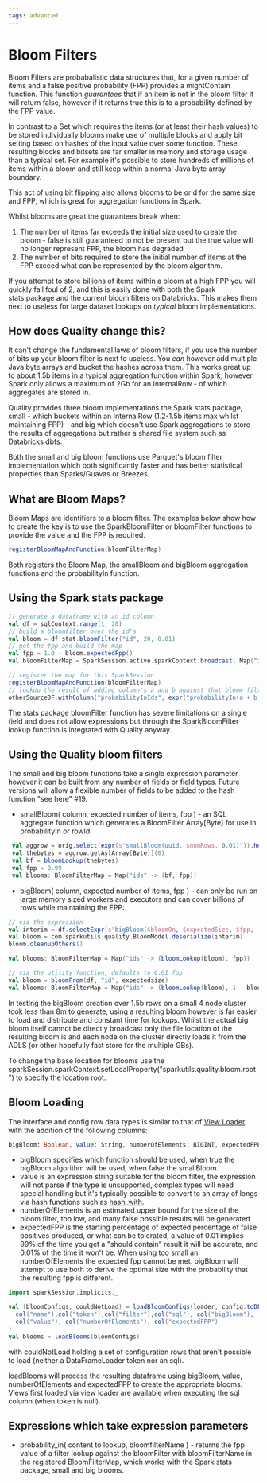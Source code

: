 ```yaml
---
tags: advanced
---
```


# Bloom Filters

Bloom Filters are probabalistic data structures that, for a given number of items and a false positive probability (FPP) provides a mightContain function.  This function *guarantees* that if an item is not in the bloom filter it will return false, however if it returns true this is to a probability defined by the FPP value.

In contrast to a Set which requires the items (or at least their hash values) to be stored individually blooms make use of multiple blocks and apply bit setting based on hashes of the input value over some function.  These resulting blocks and bitsets are far smaller in memory and storage usage than a typical set.  For example it's possible to store hundreds of millions of items within a bloom and still keep within a normal Java byte array boundary.

This act of using bit flipping also allows blooms to be or'd for the same size and FPP, which is great for aggregation functions in Spark.

Whilst blooms are great the guarantees break when:

1. The number of items far exceeds the initial size used to create the bloom - false is still guaranteed to not be present but the true value will no longer represent FPP, the bloom has degraded
2. The number of bits required to store the initial number of items at the FPP exceed what can be represented by the bloom algorithm.  

If you attempt to store billions of items within a bloom at a high FPP you will quickly fall foul of 2, and this is easily done with both the Spark stats.package and the current bloom filters on Databricks.  This makes them next to useless for large dataset lookups on _typical_ bloom implementations.

## How does Quality change this?

It can't change the fundamental laws of bloom filters, if you use the number of bits up your bloom filter is next to useless.  You _can_ however add multiple Java byte arrays and bucket the hashes across them.  This works great up to about 1.5b items in a typical aggregation function within Spark, however Spark only allows a maximum of 2Gb for an InternalRow - of which aggregates are stored in.

Quality provides three bloom implementations the Spark stats package, small - which buckets within an InternalRow (1.2-1.5b items max whilst maintaining FPP) - and big which doesn't use Spark aggregations to store the results of aggregations but rather a shared file system such as Databricks dbfs.

Both the small and big bloom functions use Parquet's bloom filter implementation which both significantly faster and has better statistical properties than Sparks/Guavas or Breezes.

## What are Bloom Maps?

Bloom Maps are identifiers to a bloom filter.  The examples below show how to create the key is to use the SparkBloomFilter or bloomFilter functions to provide the value and the FPP is required.

```scala
registerBloomMapAndFunction(bloomFilterMap)
```

Both registers the Bloom Map, the smallBloom and bigBloom aggregation functions and the probabilityIn function.
 
## Using the Spark stats package

```scala
// generate a dataframe with an id column
val df = sqlContext.range(1, 20)
// build a bloomfilter over the id's
val bloom = df.stat.bloomFilter("id", 20, 0.01)
// get the fpp and build the map
val fpp = 1.0 - bloom.expectedFpp()
val bloomFilterMap = SparkSession.active.sparkContext.broadcast( Map("ids" -> (SparkBloomFilter(bloom), fpp)) )

// register the map for this SparkSession
registerBloomMapAndFunction(bloomFilterMap)
// lookup the result of adding column's a and b against that bloom filter for each row
otherSourceDF.withColumn("probabilityInIds", expr("probabilityIn(a + b, 'ids')"))
```

The stats package bloomFilter function has severe limitations on a single field and does not allow expressions but through the SparkBloomFilter lookup function is integrated with Quality anyway.

## Using the Quality bloom filters

The small and big bloom functions take a single expression parameter however it can be built from any number of fields or field types.  Future versions will allow a flexible number of fields to be added to the hash function "see here" #19.

* smallBloom( column, expected number of items, fpp ) - an SQL aggregate function which generates a BloomFilter Array[Byte] for use in probabilityIn or rowId:
```scala
 val aggrow = orig.select(expr(s"smallBloom(uuid, $numRows, 0.01)")).head()
 val thebytes = aggrow.getAs[Array[Byte]](0)
 val bf = bloomLookup(thebytes)
 val fpp = 0.99
 val blooms: BloomFilterMap = Map("ids" -> (bf, fpp))
```
* bigBloom( column, expected number of items, fpp ) - can only be run on large memory sized workers and executors and can cover billions of rows while maintaining the FPP:
```scala
// via the expression
val interim = df.selectExpr(s"bigBloom($bloomOn, $expectedSize, $fpp, '$bloomId')").head.getAs[Array[Byte]](0)
val bloom = com.sparkutils.quality.BloomModel.deserialize(interim)
bloom.cleanupOthers()

val blooms: BloomFilterMap = Map("ids" -> (bloomLookup(bloom), fpp))

// via the utility function, defaults to 0.01 fpp
val bloom = bloomFrom(df, "id", expectedsize)
val blooms: BloomFilterMap = Map("ids" -> (bloomLookup(bloom), 1 - bloom.fpp))

```

In testing the bigBloom creation over 1.5b rows on a small 4 node cluster took less than 8m to generate, using a resulting bloom however is far easier to load and distribute and constant time for lookups.  Whilst the actual big bloom itself cannot be directly broadcast only the file location of the resulting bloom is and each node on the cluster directly loads it from the ADLS (or other hopefully fast store for the multiple GBs).

To change the base location for blooms use the sparkSession.sparkContext.setLocalProperty("sparkutils.quality.bloom.root") to specify the location root.


## Bloom Loading

The interface and config row data types is similar to that of [View Loader](viewLoader.md) with the addition of the following columns:

```sql
bigBloom: Boolean, value: String, numberOfElements: BIGINT, expectedFPP: DOUBLE
```

* bigBloom specifies which function should be used, when true the bigBloom algorithm will be used, when false the smallBloom.  
* value is an expression string suitable for the bloom filter, the expression will not parse if the type is unsupported, complex types will need special handling but it's typically possible to convert to an array of longs via hash functions such as [hash_with]( ../../sqlfunctions/#hash_with ).
* numberOfElements is an estimated upper bound for the size of the bloom filter, too low, and many false possible results will be generated
* expectedFPP is the starting percentage of expected percentage of false positives produced, or what can be tolerated, a value of 0.01 implies 99% of the time you get a "should contain" result it will be accurate, and 0.01% of the time it won't be.  When using too small an numberOfElements the expected fpp cannot be met.  bigBloom will attempt to use both to derive the optimal size with the probability that the resulting fpp is different.     

```scala
import sparkSession.implicits._

val (bloomConfigs, couldNotLoad) = loadBloomConfigs(loader, config.toDF(), expr("id.id"), expr("id.version"), Id(1,1),
  col("name"),col("token"),col("filter"),col("sql"), col("bigBloom"),
  col("value"), col("numberOfElements"), col("expectedFPP")
)
val blooms = loadBlooms(bloomConfigs)
```

with couldNotLoad holding a set of configuration rows that aren't possible to load (neither a DataFrameLoader token nor an sql).

loadBlooms will process the resulting dataframe using bigBloom, value, numberOfElements and expectedFPP to create the appropriate blooms.  Views first loaded via view loader are available when executing the sql column (when token is null).

## Expressions which take expression parameters

* probability_in( content to lookup, bloomfilterName ) - returns the fpp value of a filter lookup against the bloomFilter with bloomFilterName in the registered BloomFilterMap, which works with the Spark stats package, small and big blooms.

